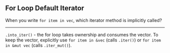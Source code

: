 ## For Loop Default Iterator

When you write `for item in vec`, which iterator method is implicitly called?

---

`.into_iter()` - the for loop takes ownership and consumes the vector. To keep the vector, explicitly use `for item in &vec` (calls `.iter()`) or `for item in &mut vec` (calls `.iter_mut()`).

